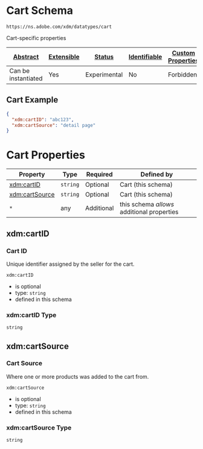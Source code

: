 
# Cart Schema

```
https://ns.adobe.com/xdm/datatypes/cart
```

Cart-specific properties

| [Abstract](../../abstract.md) | [Extensible](../../extensions.md) | [Status](../../status.md) | [Identifiable](../../id.md) | [Custom Properties](../../extensions.md) | [Additional Properties](../../extensions.md) | Defined In |
|-------------------------------|-----------------------------------|---------------------------|-----------------------------|------------------------------------------|----------------------------------------------|------------|
| Can be instantiated | Yes | Experimental | No | Forbidden | Permitted | [datatypes/cart.schema.json](datatypes/cart.schema.json) |

## Cart Example
```json
{
  "xdm:cartID": "abc123",
  "xdm:cartSource": "detail page"
}
```

# Cart Properties

| Property | Type | Required | Defined by |
|----------|------|----------|------------|
| [xdm:cartID](#xdmcartid) | `string` | Optional | Cart (this schema) |
| [xdm:cartSource](#xdmcartsource) | `string` | Optional | Cart (this schema) |
| `*` | any | Additional | this schema *allows* additional properties |

## xdm:cartID
### Cart ID

Unique identifier assigned by the seller for the cart.

`xdm:cartID`
* is optional
* type: `string`
* defined in this schema

### xdm:cartID Type


`string`






## xdm:cartSource
### Cart Source

Where one or more products was added to the cart from.

`xdm:cartSource`
* is optional
* type: `string`
* defined in this schema

### xdm:cartSource Type


`string`





